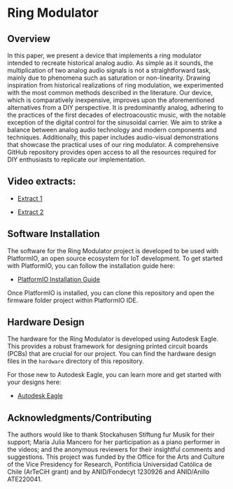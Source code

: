 # Ring Modulator

## Overview

In this paper, we present a device that implements a ring modulator intended to recreate historical analog audio. As simple as it sounds, the multiplication of two analog audio signals is not a straightforward task, mainly due to phenomena such as saturation or non-linearity. Drawing inspiration from historical realizations of ring modulation, we experimented with the most common methods described in the literature. Our device, which is comparatively inexpensive, improves upon the aforementioned alternatives from a DIY perspective. It is predominantly analog, adhering to the practices of the first decades of electroacoustic music, with the notable exception of the digital control for the sinusoidal carrier. We aim to strike a balance between analog audio technology and modern components and techniques. Additionally, this paper includes audio-visual demonstrations that showcase the practical uses of our ring modulator. A comprehensive GitHub repository provides open access to all the resources required for DIY enthusiasts to replicate our implementation.

## Video extracts: 

- [Extract 1](https://www.youtube.com/watch?v=Msjlwba8t8I)

- [Extract 2](https://www.youtube.com/watch?v=kj30MS5Sc_M)


## Software Installation

The software for the Ring Modulator project is developed to be used with PlatformIO, an open source ecosystem for IoT development. To get started with PlatformIO, you can follow the installation guide here:

- [PlatformIO Installation Guide](https://docs.platformio.org/en/latest/core/installation.html)

Once PlatformIO is installed, you can clone this repository and open the firmware folder project within PlatformIO IDE.

## Hardware Design

The hardware for the Ring Modulator is developed using Autodesk Eagle. This provides a robust framework for designing printed circuit boards (PCBs) that are crucial for our project. You can find the hardware design files in the `hardware` directory of this repository.

For those new to Autodesk Eagle, you can learn more and get started with your designs here:

- [Autodesk Eagle](https://www.autodesk.com/products/eagle/overview)

## Acknowledgments/Contributing

The authors would like to thank Stockahusen Stiftung fur Musik for their support; María Julia Mancero for her participation as a piano performer in the videos; and the anonymous reviewers for their insightful comments and suggestions. This project was funded by the Office for the Arts and Culture of the Vice Presidency for Research, Pontificia Universidad Católica de Chile (ArTeCiH grant) and by ANID/Fondecyt 1230926 and ANID/Anillo ATE220041.

